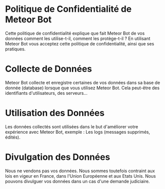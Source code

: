 # Politique de Confidentialité de Meteor Bot
Cette politique de confidentialité explique que fait Meteor Bot de vos données comment les utilise-t-il, comment les protège-t-il ?
En utilisant Meteor Bot vous acceptez cette politique de confidentialité, ainsi que ses pratiques.
# Collecte de Données
Meteor Bot collecte et enregistre certaines de vos données dans sa base de donnée (database) lorsque que vous utilisez Meteor Bot.
Cela peut-être des identifiants d'utilisateurs, des serveurs... 
# Utilisation des Données 
Les données collectés sont utilisées dans le but d'améliorer votre expérience avec Meteor Bot, exemple : Les logs (messages supprimés, édités).
# Divulgation des Données
Nous ne vendons pas vos données. Nous sommes toutefois contraint aux lois en vigeur en France, dans l'Union Européenne et aux Etats Unis. Nous pouvons divulguer vos données dans un cas d'une demande judiciaire.
